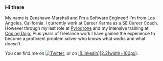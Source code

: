 ### Hi there 
My name is Zeeshawn Marshall and I'm a Software Engineer! I'm from Los Angeles, California.
I currently work at Career Karma as a SE Career Coach. However through my last role at 
<a href="http://pyrodrone.com" target="_blank">Pyrodrone</a> and my intensive training at <a href="https://www.codingdojo.com/los-angeles/coding-bootcamp/qa/l?utm_source=adwords&utm_campaign=la_branding_softdev&utm_term=cd_ex&utm_content=603744898025&gclid=Cj0KCQjwn4qWBhCvARIsAFNAMih4SGu8ueiWn3gISwC1Mew_QQZtBIO6Gsw2zr2SLKzv7U_vO9I_XCIaAo83EALw_wcB" target="_blank">Coding Dojo</a>, Plus years of freelance work
I have gained the experience to become a proficient problem solver who knows what works
and what doesn't. 

You can find me on [![Twitter][1.2]][1], or on [![LinkedIn][2.2|width=100px]][2].

<!-- Icons -->

[1.2]: http://i.imgur.com/wWzX9uB.png (twitter icon without padding)
[2.2]: https://raw.githubusercontent.com/Lckythr33/Lckythr33/master/61109.png

<!-- Links to your social media accounts -->

[1]: https://twitter.com/zemgineer
[2]: https://www.linkedin.com/in/zmarshall333




















<!-- **Lckythr33/Lckythr33** is a ✨ _special_ ✨ repository because its `README.md` (this file) appears on your GitHub profile-->
